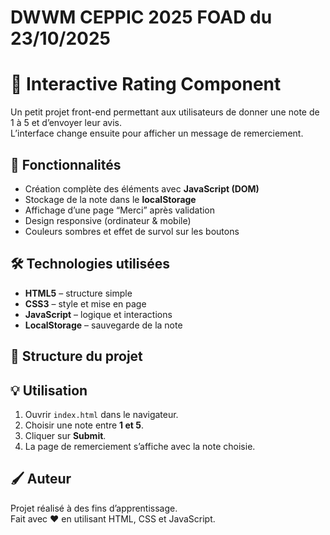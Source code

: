 # DWWM CEPPIC 2025 FOAD du 23/10/2025


# 🎯 Interactive Rating Component

Un petit projet front-end permettant aux utilisateurs de donner une note de 1 à 5 et d’envoyer leur avis.  
L’interface change ensuite pour afficher un message de remerciement.



## 🧩 Fonctionnalités

- Création complète des éléments avec **JavaScript (DOM)**  
- Stockage de la note dans le **localStorage**  
- Affichage d’une page “Merci” après validation  
- Design responsive (ordinateur & mobile)  
- Couleurs sombres et effet de survol sur les boutons



## 🛠️ Technologies utilisées

- **HTML5** – structure simple  
- **CSS3** – style et mise en page  
- **JavaScript** – logique et interactions  
- **LocalStorage** – sauvegarde de la note



## 📁 Structure du projet




## 💡 Utilisation

1. Ouvrir `index.html` dans le navigateur.  
2. Choisir une note entre **1 et 5**.  
3. Cliquer sur **Submit**.  
4. La page de remerciement s’affiche avec la note choisie.



## 🖌️ Auteur

Projet réalisé à des fins d’apprentissage.  
Fait avec ❤️ en utilisant HTML, CSS et JavaScript.
